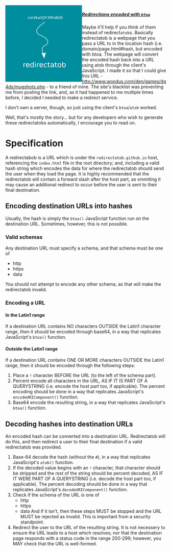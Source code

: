 <img align="left" src="logo.png" width="240" />

##### [Redirections encoded with `btoa`](http://redirectatob.github.io)

Maybe it'll help if you think of them instead of redirect`atob`s. Basically redirectatob is a webpage that you pass a URL to in the location hash (i.e. domain/page.html#hash, but encoded with btoa. The webpage will convert the encoded hash back into a URL using atob through the client's JavaScript. I made it so that I could give this URL - http://www.woodus.com/den/games/dq4ds/mugshots.php - to a friend of mine. The site's blacklist was preventing me from posting the link, and, as it had happened to me multiple times before, I decided I needed to make a redirect service.

I don't own a server, though, so just using the client's `btoa`/`atob` worked.

Well, that's mostly the story... but for any developers who wish to generate these redirectatobs automatically, I encourage you to read on.

# Specification

A redirectabob is a URL which is under the `redirectatob.github.io` host, referencing the `index.html` file in the root directory; and, including a valid hash string which encodes the data for where the redirectatob should send the user when they load the page. It is highly recommended that the redirectatob will contain a forward slash after the host part, as ommiting it may cause an additional redirect to occur before the user is sent to their final destination.

## Encoding destination URLs into hashes

Usually, the hash is simply the `btoa()` JavaScript function run on the destination URL. Sometimes, however, this is not possible.

### Valid schemas

Any destination URL must specify a schema, and that schema must be one of

- http
- https
- data

You should not attempt to encode any other schema, as that will make the redirectatob invalid.

### Encoding a URL

#### In the Latin1 range

If a destination URL contains NO characters OUTSIDE the Latin1 character range, then it should be encoded through base64, in a way that replicates JavaScript's `btoa()` function.

#### Outside the Latin1 range

If a destination URL contains ONE OR MORE characters OUTSIDE the Latin1 range, then it should be encoded through the following steps:

1) Place a `!` character BEFORE the URL (to the left of the schema part).
2) Percent encode all characters in the URL, AS IF IT IS PART OF A QUERYSTRING (i.e. encode the host part too, if applicable). The percent encoding should be done in a way that replicates JavaScript's `encodeURIComponent()` function.
3) Base64 encode the resulting string, in a way that replicates JavaScript's `btoa()` function.

## Decoding hashes into destination URLs

An encoded hash can be converted into a destination URL. Redirectatob will do this, and then redirect a user to their final destination if a valid redirectatob was provided.

1) Base-64 decode the hash (without the `#`), in a way that replicates JavaScript's `atob()` function.
2) If the decoded value begins with an `!` character, that character should be stripped and the rest of the string should be percent decoded, AS IF IT WERE PART OF A QUERYSTRING (i.e. decode the host part too, if applicable). The percent decoding should be done in a way that replicates JavaScript's `decodeURIComponent()` function.
3) Check if the schema of the URL is one of
   - http
   - https
   - data
   And if it isn't, then these steps MUST be stopped and the URL MUST be rejected as invalid. This is important from a security standpoint.
4) Redirect the user to the URL of the resulting string. It is not necessery to ensure the URL leads to a host which resolves; nor that the destination page responds with a status code in the range 200-299; however, you MAY check that the URL is well-formed.
